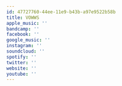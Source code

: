 ```yaml
---
id: 47727760-44ee-11e9-b43b-a97e9522b58b
title: VOWWS
apple_music: ''
bandcamp: ''
facebook: ''
google_music: ''
instagram: ''
soundcloud: ''
spotify: ''
twitter: ''
website: ''
youtube: ''
---
```

